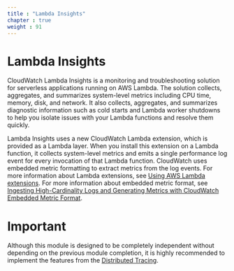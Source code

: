 ```yaml
---
title : "Lambda Insights"
chapter : true
weight : 91
---
```


# Lambda Insights

CloudWatch Lambda Insights is a monitoring and troubleshooting solution for serverless applications running on AWS Lambda. The solution collects, aggregates, and summarizes system-level metrics including CPU time, memory, disk, and network. It also collects, aggregates, and summarizes diagnostic information such as cold starts and Lambda worker shutdowns to help you isolate issues with your Lambda functions and resolve them quickly.

Lambda Insights uses a new CloudWatch Lambda extension, which is provided as a Lambda layer. When you install this extension on a Lambda function, it collects system-level metrics and emits a single performance log event for every invocation of that Lambda function. CloudWatch uses embedded metric formatting to extract metrics from the log events. For more information about Lambda extensions, see [Using AWS Lambda extensions](https://aws.amazon.com/blogs/compute/introducing-aws-lambda-extensions-in-preview/?nc1=b_rp). For more information about embedded metric format, see [Ingesting High-Cardinality Logs and Generating Metrics with CloudWatch Embedded Metric Format](https://docs.aws.amazon.com/AmazonCloudWatch/latest/monitoring/CloudWatch_Embedded_Metric_Format.html).

# Important

Although this module is designed to be completely independent without depending on the previous module completion, it is highly recommended to implement the features from the [Distributed Tracing](../../070_tracing).
